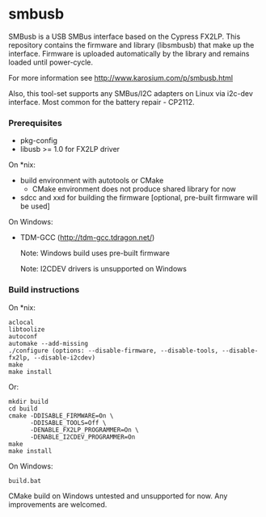# smbusb

SMBusb is a USB SMBus interface based on the Cypress FX2LP.
This repository contains the firmware and library (libsmbusb) that make up the interface. 
Firmware is uploaded automatically by the library and remains loaded until power-cycle.

For more information see http://www.karosium.com/p/smbusb.html

Also, this tool-set supports any SMBus/I2C adapters on Linux via i2c-dev interface. Most common for the battery repair - CP2112.

### Prerequisites

* pkg-config
* libusb >= 1.0 for FX2LP driver

On *nix:

* build environment with autotools or CMake
  * CMake environment does not produce shared library for now
* sdcc and xxd for building the firmware [optional, pre-built firmware will be used]

On Windows:

* TDM-GCC (http://tdm-gcc.tdragon.net/) 
  
  Note: Windows build uses pre-built firmware
  
  Note: I2CDEV drivers is unsupported on Windows

### Build instructions

On *nix:

```shell
aclocal
libtoolize
autoconf
automake --add-missing
./configure (options: --disable-firmware, --disable-tools, --disable-fx2lp, --disable-i2cdev)
make
make install
```

Or:

```shell
mkdir build
cd build
cmake -DDISABLE_FIRMWARE=On \
      -DDISABLE_TOOLS=Off \
      -DENABLE_FX2LP_PROGRAMMER=On \
      -DENABLE_I2CDEV_PROGRAMMER=On
make
make install
```

On Windows:

```
build.bat
```

CMake build on Windows untested and unsupported for now. Any improvements are welcomed.
